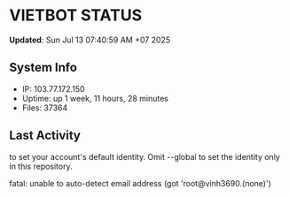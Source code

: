 # VIETBOT STATUS
**Updated**: Sun Jul 13 07:40:59 AM +07 2025

## System Info
- IP: 103.77.172.150
- Uptime: up 1 week, 11 hours, 28 minutes
- Files: 37364

## Last Activity

to set your account's default identity.
Omit --global to set the identity only in this repository.

fatal: unable to auto-detect email address (got 'root@vinh3690.(none)')
